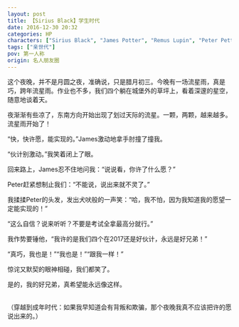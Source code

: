 ```yaml
---
layout: post
title: 【Sirius Black】学生时代
date: 2016-12-30 20:32
categories: HP
characters: ["Sirius Black", "James Potter", "Remus Lupin", "Peter Pettigrew"]
tags: ["亲世代"]
pov: 第一人称
origin: 名人朋友圈
---
```


这个夜晚，并不是月圆之夜，准确说，只是腊月初三。今晚有一场流星雨，真是巧，跨年流星雨。作业也不多，我们四个躺在城堡外的草坪上，看着深邃的星空，随意地谈着天。

夜渐渐有些凉了，东南方向开始出现了划过天际的流星。一颗，两颗，越来越多。流星雨开始了！

“快，快许愿，能实现的。”James激动地拿手肘撞了撞我。

“伙计别激动。”我笑着闭上了眼。

回来路上，James忍不住地问我：“说说看，你许了什么愿？”

Peter赶紧想制止我们：“不能说，说出来就不灵了。”

我揉揉Peter的头发，发出犬吠般的一声笑：“哈，我不怕，因为我知道我的愿望一定能实现的！”

“这么自信？说来听听？不要是考试全拿最高分就行。”

我作势要锤他，“我许的是我们四个在2017还是好伙计，永远是好兄弟！”

“真巧，我也是！”“我也是！”“跟我一样！”

惊诧又默契的眼神相碰，我们都笑了。

是的，我的好兄弟，真希望能永远像这样。
<br><br>

（穿越到成年时代：如果我早知道会有背叛和欺骗，那个夜晚我真不应该把许的愿说出来的。）
